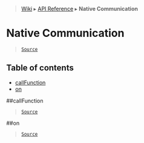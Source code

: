 > [Wiki](Home) ▸ [API Reference](API-Reference) ▸ **Native Communication**

# Native Communication

> [`Source`](/Neft-io/neft/tree/master/src/native/index.litcoffee#native-communication)

## Table of contents
  * [callFunction](#callfunction)
  * [on](#on)

##callFunction
> [`Source`](/Neft-io/neft/tree/master/src/native/index.litcoffee#callfunctionstring-name-booleanfloatstring-args)

##on
> [`Source`](/Neft-io/neft/tree/master/src/native/index.litcoffee#onstring-eventname-function-listener)

